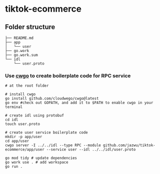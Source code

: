 # tiktok-ecommerce

## Folder structure

```base
├── README.md
├── app
│   └── user
├── go.work
├── go.work.sum
└── idl
    └── user.proto
```

### Use [cwgo](https://github.com/cloudwego/cwgo) to create boilerplate code for RPC service

```base
# at the root folder

# install cwgo
go install github.com/cloudwego/cwgo@latest
go env #check out GOPATH, and add it to $PATH to enable cwgo in your terminal

# create idl using protobuf
cd idl
touch user.proto

# create user service boilerplate code
mkdir -p app/user
cd app/user
cwgo server -I ../../idl --type RPC --module github.com/jazwu/tiktok-ecommerce/app/user --service user --idl ../../idl/user.proto

go mod tidy # update dependencies
go work use . # add workspace
go run .
```

